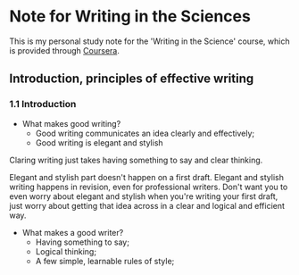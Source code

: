 # Note for Writing in the Sciences

This is my personal study note for the 'Writing in the Science' course, which is provided through [Coursera](https://www.coursera.org/learn/sciwrite).

## Introduction, principles of effective writing

### 1.1 Introduction

+ What makes good writing?
  + Good writing communicates an idea clearly and effectively;
  + Good writing is elegant and stylish

Claring writing just takes having something to say and clear thinking.

Elegant and stylish part doesn't happen on a first draft. Elegant and stylish writing happens in revision, even for professional writers. Don't want you to even worry about elegant and stylish when you're writing your first draft, just worry about getting that idea across in a clear and logical and efficient way.

+ What makes a good writer?
  + Having something to say;
  + Logical thinking;
  + A few simple, learnable rules of style;
